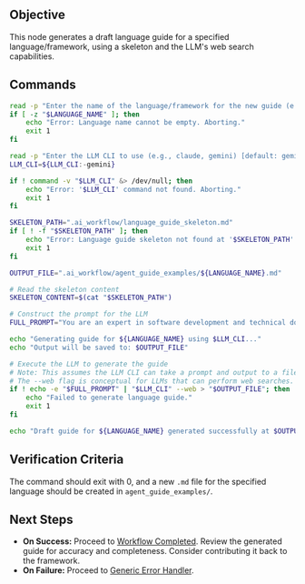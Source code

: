 ## Objective
This node generates a draft language guide for a specified language/framework, using a skeleton and the LLM's web search capabilities.

## Commands
```bash
read -p "Enter the name of the language/framework for the new guide (e.g., PHP, Go, Ruby): " LANGUAGE_NAME
if [ -z "$LANGUAGE_NAME" ]; then
    echo "Error: Language name cannot be empty. Aborting."
    exit 1
fi

read -p "Enter the LLM CLI to use (e.g., claude, gemini) [default: gemini]: " LLM_CLI
LLM_CLI=${LLM_CLI:-gemini}

if ! command -v "$LLM_CLI" &> /dev/null; then
    echo "Error: '$LLM_CLI' command not found. Aborting."
    exit 1
fi

SKELETON_PATH=".ai_workflow/language_guide_skeleton.md"
if [ ! -f "$SKELETON_PATH" ]; then
    echo "Error: Language guide skeleton not found at '$SKELETON_PATH'. Aborting."
    exit 1
fi

OUTPUT_FILE=".ai_workflow/agent_guide_examples/${LANGUAGE_NAME}.md"

# Read the skeleton content
SKELETON_CONTENT=$(cat "$SKELETON_PATH")

# Construct the prompt for the LLM
FULL_PROMPT="You are an expert in software development and technical documentation. Your task is to generate a comprehensive agent guide for the '${LANGUAGE_NAME}' language/framework. Use the provided skeleton as a template and fill in all sections with detailed, accurate, and up-to-date information. Focus on best practices, common patterns, and critical guidelines relevant to an AI assistant working with this technology.\n\nLeverage your web search capabilities to gather the necessary information. Ensure the guide is model-agnostic and concise, optimizing for token usage.\n\n---\n${SKELETON_CONTENT}"

echo "Generating guide for ${LANGUAGE_NAME} using $LLM_CLI..."
echo "Output will be saved to: $OUTPUT_FILE"

# Execute the LLM to generate the guide
# Note: This assumes the LLM CLI can take a prompt and output to a file.
# The --web flag is conceptual for LLMs that can perform web searches.
if ! echo -e "$FULL_PROMPT" | "$LLM_CLI" --web > "$OUTPUT_FILE"; then
    echo "Failed to generate language guide."
    exit 1
fi

echo "Draft guide for ${LANGUAGE_NAME} generated successfully at $OUTPUT_FILE."
```

## Verification Criteria
The command should exit with 0, and a new `.md` file for the specified language should be created in `agent_guide_examples/`.

## Next Steps
- **On Success:** Proceed to [Workflow Completed](../../common/success.md). Review the generated guide for accuracy and completeness. Consider contributing it back to the framework.
- **On Failure:** Proceed to [Generic Error Handler](../../common/error.md).
